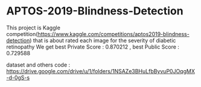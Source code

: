 # APTOS-2019-Blindness-Detection
This project is Kaggle competition(https://www.kaggle.com/competitions/aptos2019-blindness-detection) that is about rated each image for the severity of diabetic retinopathy
We get best Private Score : 0.870212 , best Public Score : 0.729588

dataset and others code : https://drive.google.com/drive/u/1/folders/1NSAZe3BHuLfbByvuP0JOqgMX-d-0gS-s
